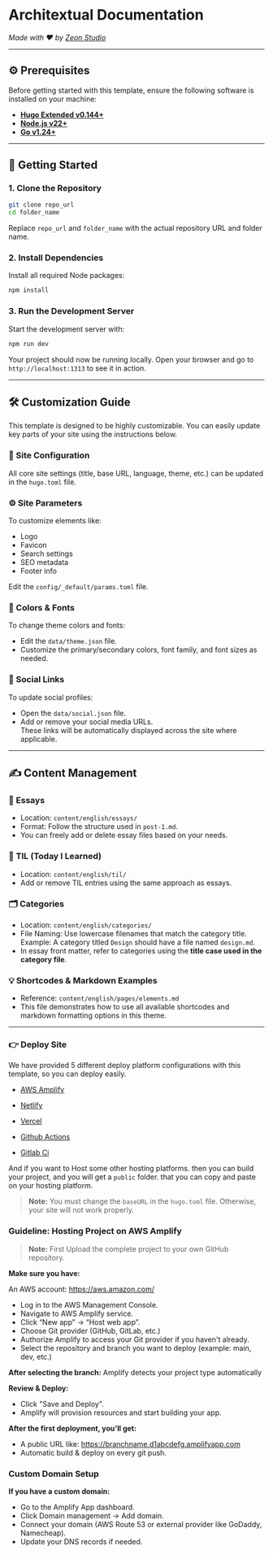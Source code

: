 # Architextual Documentation  
_Made with ♥ by [Zeon Studio](https://zeon.studio/)_

---

## ⚙️ Prerequisites

Before getting started with this template, ensure the following software is installed on your machine:

- [**Hugo Extended v0.144+**](https://gohugo.io/installation/)
- [**Node.js v22+**](https://nodejs.org/en/download/)
- [**Go v1.24+**](https://go.dev/doc/install)

---

## 🚀 Getting Started

### 1. Clone the Repository

```bash
git clone repo_url
cd folder_name
```

Replace `repo_url` and `folder_name` with the actual repository URL and folder name.

### 2. Install Dependencies

Install all required Node packages:

```bash
npm install
```

### 3. Run the Development Server

Start the development server with:

```bash
npm run dev
```

Your project should now be running locally. Open your browser and go to `http://localhost:1313` to see it in action.

---

## 🛠️ Customization Guide

This template is designed to be highly customizable. You can easily update key parts of your site using the instructions below.

### 📄 Site Configuration

All core site settings (title, base URL, language, theme, etc.) can be updated in the `hugo.toml` file.

### ⚙️ Site Parameters

To customize elements like:

- Logo  
- Favicon  
- Search settings  
- SEO metadata  
- Footer info  

Edit the `config/_default/params.toml` file.

### 🎨 Colors & Fonts

To change theme colors and fonts:

- Edit the `data/theme.json` file.
- Customize the primary/secondary colors, font family, and font sizes as needed.

### 🔗 Social Links

To update social profiles:

- Open the `data/social.json` file.
- Add or remove your social media URLs.  
These links will be automatically displayed across the site where applicable.

---

## ✍️ Content Management

### 📝 Essays

- Location: `content/english/essays/`  
- Format: Follow the structure used in `post-1.md`.  
- You can freely add or delete essay files based on your needs.

### 📌 TIL (Today I Learned)

- Location: `content/english/til/`  
- Add or remove TIL entries using the same approach as essays.

### 🗂️ Categories

- Location: `content/english/categories/`  
- File Naming: Use lowercase filenames that match the category title.  
  Example: A category titled `Design` should have a file named `design.md`.  
- In essay front matter, refer to categories using the **title case used in the category file**.

### 💡 Shortcodes & Markdown Examples

- Reference: `content/english/pages/elements.md`  
- This file demonstrates how to use all available shortcodes and markdown formatting options in this theme.

---


### 👉 Deploy Site

We have provided 5 different deploy platform configurations with this template, so you can deploy easily.

- [AWS Amplify](https://aws.amazon.com/amplify/)

- [Netlify](https://www.netlify.com/)
- [Vercel](https://vercel.com/)
- [Github Actions](https://github.com/features/actions)
- [Gitlab Ci](https://docs.gitlab.com/ee/ci/)

And if you want to Host some other hosting platforms. then you can build your project, and you will get a `public` folder. that you can copy and paste on your hosting platform.

> **Note:** You must change the `baseURL` in the `hugo.toml` file. Otherwise, your site will not work properly.

### Guideline: Hosting Project on AWS Amplify
> **Note:** First Upload the complete project to your own GitHub repository.

**Make sure you have:**

An AWS account: https://aws.amazon.com/

- Log in to the AWS Management Console.
- Navigate to AWS Amplify service.
- Click “New app” → “Host web app”.
- Choose Git provider (GitHub, GitLab, etc.)
- Authorize Amplify to access your Git provider if you haven't already.
- Select the repository and branch you want to deploy (example: main, dev, etc.)


**After selecting the branch:**
Amplify detects your project type automatically

**Review & Deploy:**

- Click "Save and Deploy".
- Amplify will provision resources and start building your app.

**After the first deployment, you'll get:**

- A public URL like: https://branchname.d1abcdefg.amplifyapp.com
- Automatic build & deploy on every git push.

### Custom Domain Setup

**If you have a custom domain:**

- Go to the Amplify App dashboard.
- Click Domain management → Add domain.
- Connect your domain (AWS Route 53 or external provider like GoDaddy, Namecheap).
- Update your DNS records if needed.